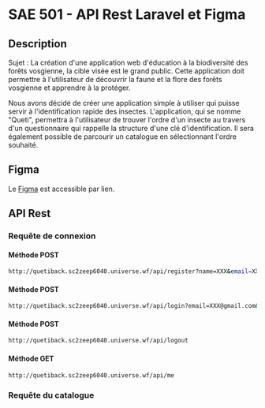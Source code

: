 # SAE 501 - API Rest Laravel et Figma

## Description

Sujet : La création d'une application web d'éducation à la biodiversité des forêts vosgienne, la cible visée est le grand public. Cette application doit permettre à l'utilisateur de découvrir la faune et la flore des forêts vosgienne et apprendre à la protéger.

Nous avons décidé de créer une application simple à utiliser qui puisse servir à l'identification rapide des insectes. L'application, qui se nomme "Queti", permettra à l'utilisateur de trouver l'ordre d'un insecte au travers d'un questionnaire qui rappelle la structure d'une clé d'identification. Il sera également possible de parcourir un catalogue en sélectionnant l'ordre souhaité.

## Figma

Le [Figma](https://www.figma.com/design/6JCRUwlYyIyXHKno4Ci8wg/Queti?node-id=0-1&t=WF5q4Kaq2Wr7w9jb-1) est accessible par lien.

## API Rest

### Requête de connexion

#### Méthode POST  
```bash
http://quetiback.sc2zeep6040.universe.wf/api/register?name=XXX&email=XXX@gmail.com&password=XXX
```

#### Méthode POST
```bash
http://quetiback.sc2zeep6040.universe.wf/api/login?email=XXX@gmail.com&password=XXX
```

#### Méthode POST
```bash
http://quetiback.sc2zeep6040.universe.wf/api/logout
```

#### Méthode GET
```bash
http://quetiback.sc2zeep6040.universe.wf/api/me
```

### Requête du catalogue

